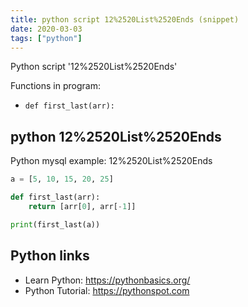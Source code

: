 ```yaml
---
title: python script 12%2520List%2520Ends (snippet)
date: 2020-03-03
tags: ["python"]
---
```

Python script '12%2520List%2520Ends'

Functions in program: 
* `def first_last(arr):`

## python 12%2520List%2520Ends

Python mysql example: 12%2520List%2520Ends

```python
a = [5, 10, 15, 20, 25]

def first_last(arr):
    return [arr[0], arr[-1]]

print(first_last(a))

```

## Python links

- Learn Python: https://pythonbasics.org/
- Python Tutorial: https://pythonspot.com
